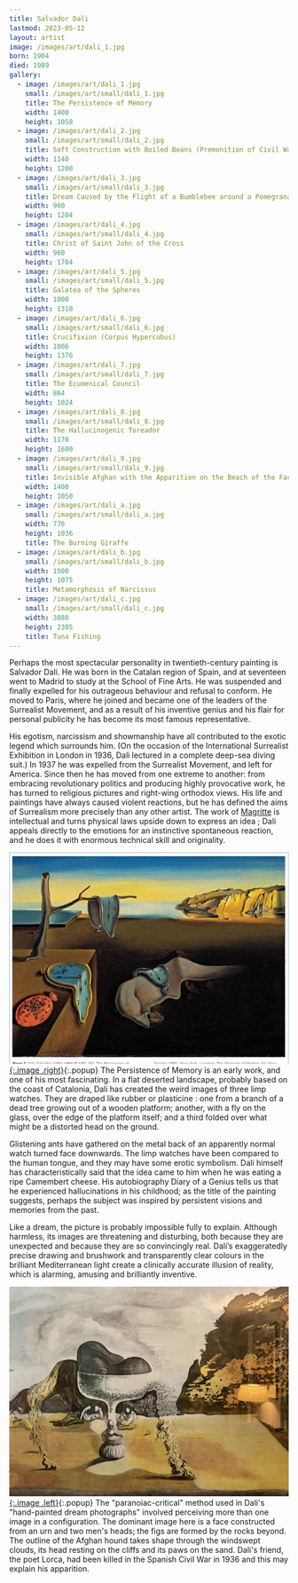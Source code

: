 ```yaml
---
title: Salvador Dali
lastmod: 2023-05-12
layout: artist
image: /images/art/dali_1.jpg
born: 1904
died: 1989
gallery:
  - image: /images/art/dali_1.jpg
    small: /images/art/small/dali_1.jpg
    title: The Persistence of Memory
    width: 1400
    height: 1058
  - image: /images/art/dali_2.jpg
    small: /images/art/small/dali_2.jpg
    title: Soft Construction with Boiled Beans (Premonition of Civil War)
    width: 1140
    height: 1200
  - image: /images/art/dali_3.jpg
    small: /images/art/small/dali_3.jpg
    title: Dream Caused by the Flight of a Bumblebee around a Pomegranate a Second Before Awakening
    width: 960
    height: 1204
  - image: /images/art/dali_4.jpg
    small: /images/art/small/dali_4.jpg
    title: Christ of Saint John of the Cross
    width: 960
    height: 1704
  - image: /images/art/dali_5.jpg
    small: /images/art/small/dali_5.jpg
    title: Galatea of the Spheres
    width: 1000
    height: 1318
  - image: /images/art/dali_6.jpg
    small: /images/art/small/dali_6.jpg
    title: Crucifixion (Corpus Hypercubus)
    width: 1006
    height: 1376
  - image: /images/art/dali_7.jpg
    small: /images/art/small/dali_7.jpg
    title: The Ecumenical Council
    width: 864
    height: 1024
  - image: /images/art/dali_8.jpg
    small: /images/art/small/dali_8.jpg
    title: The Hallucinogenic Toreador
    width: 1170
    height: 1600
  - image: /images/art/dali_9.jpg
    small: /images/art/small/dali_9.jpg
    title: Invisible Afghan with the Apparition on the Beach of the Face of Garcia Lorca in the Form of a Fruit Dish with Three Figs
    width: 1400
    height: 1050
  - image: /images/art/dali_a.jpg
    small: /images/art/small/dali_a.jpg
    width: 776
    height: 1036
    title: The Burning Giraffe
  - image: /images/art/dali_b.jpg
    small: /images/art/small/dali_b.jpg
    width: 1500
    height: 1075
    title: Metamorphosis of Narcissus
  - image: /images/art/dali_c.jpg
    small: /images/art/small/dali_c.jpg
    width: 3088
    height: 2305
    title: Tuna Fishing
---
```


Perhaps the most spectacular personality in twentieth-century painting is
Salvador Dali. He was born in the Catalan region of Spain, and at seventeen
went to Madrid to study at the School of Fine Arts. He was suspended and
finally expelled for his outrageous behaviour and refusal to conform. He moved
to Paris, where he joined and became one of the leaders of the Surrealist
Movement, and as a result of his inventive genius and his flair for personal
publicity he has become its most famous representative.

His egotism, narcissism and showmanship have all contributed to the exotic
legend which surrounds him. (On the occasion of the International Surrealist
Exhibition in London in 1936, Dali lectured in a complete deep-sea diving
suit.) In 1937 he was expelled from the Surrealist Movement, and left for
America. Since then he has moved from one extreme to another: from embracing
revolutionary politics and producing highly provocative work, he has turned to
religious pictures and right-wing orthodox views. His life and paintings have
always caused violent reactions, but he has defined the aims of Surrealism more
precisely than any other artist. The work of [Magritte](/art/magritte) is
intellectual and turns physical laws upside down to express an idea ; Dali
appeals directly to the emotions for an instinctive spontaneous reaction, and
he does it with enormous technical skill and originality.

[![The Persistence of Memory](/images/art/dali_1.jpg){:.image .right}](/images/art/dali_1.jpg){:.popup} 
The Persistence of Memory is an early work, and one of his most fascinating. In
a flat deserted landscape, probably based on the coast of Catalonia, Dali has
created the weird images of three limp watches. They are draped like rubber or
plasticine : one from a branch of a dead tree growing out of a wooden platform;
another, with a fly on the glass, over the edge of the platform itself; and a
third folded over what might be a distorted head on the ground.

Glistening ants have gathered on the metal back of an apparently normal watch
turned face downwards. The limp watches have been compared to the human tongue,
and they may have some erotic symbolism. Dali himself has characteristically
said that the idea came to him when he was eating a ripe Camembert cheese. His
autobiography Diary of a Genius tells us that he experienced hallucinations in
his childhood; as the title of the painting suggests, perhaps the subject was
inspired by persistent visions and memories from the past.

Like a dream, the picture is probably impossible fully to explain. Although
harmless, its images are threatening and disturbing, both because they are
unexpected and because they are so convincingly real. Dali’s exaggeratedly
precise drawing and brushwork and transparently clear colours in the brilliant
Mediterranean light create a clinically accurate illusion of reality, which is
alarming, amusing and brilliantly inventive.

[![Invisible Afghan with the Apparition on the Beach of the Face of Garcia Lorca in the Form of a Fruit Dish with Three Figs](/images/art/dali_9.jpg){:.image .left}](/images/art/dali_9.jpg){:.popup}
The "paranoiac-critical" method used in Dali's "hand-painted dream photographs"
involved perceiving more than one image in a configuration. The dominant image
here is a face constructed from an urn and two men's heads; the figs are formed
by the rocks beyond. The outline of the Afghan hound takes shape through the
windswept clouds, its head resting on the cliffs and its paws on the sand.
Dali's friend, the poet Lorca, had been killed in the Spanish Civil War in 1936
and this may explain his apparition.
